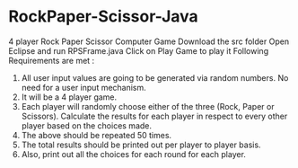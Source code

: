 # RockPaper-Scissor-Java
4 player Rock Paper Scissor Computer Game
Download the src folder 
Open Eclipse and run RPSFrame.java 
Click on Play Game to play it 
Following Requirements are met :
1) All user input values are going to be generated via random numbers. No need
for a user input mechanism.
2) It will be a 4 player game.
3) Each player will randomly choose either of the three (Rock, Paper or
Scissors). Calculate the results for each player in respect to every other
player based on the choices made.
4) The above should be repeated 50 times.
5) The total results should be printed out per player to player basis.
6) Also, print out all the choices for each round for each player.
